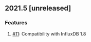 ## 2021.5 [unreleased]

### Features
1. [#11](https://github.com/influxdata/influxdb-gds-connector/pull/11): Compatibility with InfluxDB 1.8
